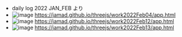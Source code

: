 * daily log  2022 JAN_FEB より
* ![image](https://github.com/jamad/jamad.github.io/assets/949913/0a1308f3-c07a-486b-a3d9-d439be371977) https://jamad.github.io/threejs/work2022Feb04/app.html
* ![image](https://github.com/jamad/jamad.github.io/assets/949913/580e6b44-0a32-4082-b7aa-edcec5270746) https://jamad.github.io/threejs/work2022Feb12/app.html
* ![image](https://github.com/jamad/jamad.github.io/assets/949913/b6c2b09c-b245-40c8-9255-70fc05f75502) https://jamad.github.io/threejs/work2022Feb13/app.html
